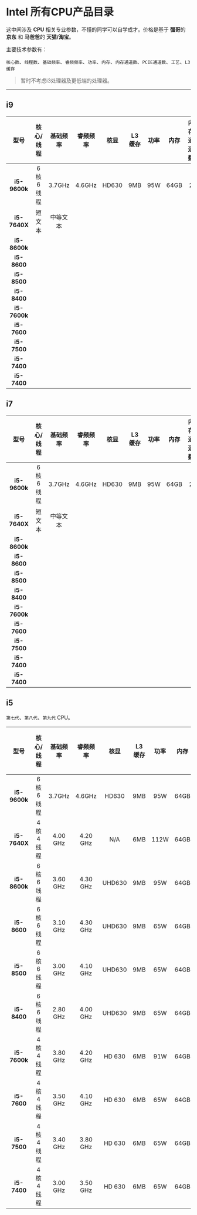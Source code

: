 # Intel 所有CPU产品目录

这中间涉及 **CPU** 相关专业参数，不懂的同学可以自学成才。价格是基于 **强哥**的 **京东** 和 **马爸爸**的 **天猫/淘宝**。

主要技术参数有：

 `核心数`、`线程数`、`基础频率`、`睿频频率`、`功率`、`内存`、`内存通道数`、`PCIE通道数`、`工艺`、`L3缓存`
 
 > 暂时不考虑i3处理器及更低端的处理器。
 
***

## i9

| 型号 | 核心/线程 | 基础频率|  睿频频率 | 核显 |  L3缓存| 功率 | 内存 | 内存通道数 | PCIE通道数| 工艺 | 价格 | 详细
| :------: | :------: | :------: |  :------: | :------: | :------: | :------: | :------: | :------: | :------: | :------: | :------: | :------: |
| **i5-9600k** | 6核6线程 | 3.7GHz | 4.6GHz|  HD630 | 9MB | 95W | 64GB | 2 | 40 | 14nm | 
| **i5-7640X** | 短文本 | 中等文本 |
|**i5-8600k**|
|**i5-8600**|
|**i5-8500**|
|**i5-8400**|
|**i5-7600k**|
|**i5-7600**|
|**i5-7500**|
|**i5-7400**|
|**i5-7400**|

## i7

| 型号 | 核心/线程 | 基础频率|  睿频频率 | 核显 |  L3缓存| 功率 | 内存 | 内存通道数 | PCIE通道数| 工艺 | 价格 | 详细
| :------: | :------: | :------: |  :------: | :------: | :------: | :------: | :------: | :------: | :------: | :------: | :------: | :------: |
| **i5-9600k** | 6核6线程 | 3.7GHz | 4.6GHz|  HD630 | 9MB | 95W | 64GB | 2 | 40 | 14nm | 
| **i5-7640X** | 短文本 | 中等文本 |
|**i5-8600k**|
|**i5-8600**|
|**i5-8500**|
|**i5-8400**|
|**i5-7600k**|
|**i5-7600**|
|**i5-7500**|
|**i5-7400**|
|**i5-7400**|


## i5

`第七代`、`第八代`、`第九代` CPU。

| 型号 | 核心/线程 | 基础频率|  睿频频率 | 核显 |  L3缓存| 功率 | 内存 | 内存通道数 | PCIE通道数| 工艺 | 价格 | 详细
| :------: | :------: | :------: |  :------: | :------: | :------: | :------: | :------: | :------: | :------: | :------: | :------: | :------: |
| **i5-9600k** | 6核6线程 | 3.7GHz | 4.6GHz|  HD630 | 9MB | 95W | 64GB | 2 | 40 | 14nm | ¥1825 | [链接]()
| **i5-7640X** | 4核4线程 | 4.00 GHz | 4.20 GHz|  N/A | 6MB| 112W | 64GB | 2 | 16 | 14nm | ¥1349| [链接]()
|**i5-8600k**| 6核6线程 | 3.60 GHz | 4.30 GHz|  UHD630 | 9MB| 95W | 64GB | 2 | 16 | 14nm | ¥1899| [链接]()
|**i5-8600**| 6核6线程 | 3.10 GHz | 4.30 GHz|  UHD630 | 9MB| 65W | 64GB | 2 | 16 | 14nm | ¥1499| [链接]()
|**i5-8500**| 6核6线程 | 3.00 GHz | 4.10 GHz|  UHD630 | 9MB| 65W | 64GB | 2 | 16 | 14nm | ¥1539| [链接]()
|**i5-8400**| 6核6线程 | 2.80 GHz | 4.00 GHz|  UHD630 | 9MB| 65W | 64GB | 2 | 16 | 14nm | ¥1499| [链接]()
|**i5-7600k**| 4核4线程 | 3.80 GHz | 4.20 GHz| HD 630 | 6MB| 91W | 64GB | 2 | 16 | 14nm | ¥1799| [链接]()
|**i5-7600**| 4核4线程 | 3.50 GHz | 4.10 GHz|  HD 630 | 6MB| 65W | 64GB | 2 | 16 | 14nm | ¥1859| [链接]()
|**i5-7500**| 4核4线程 | 3.40 GHz | 3.80 GHz|  HD 630 | 6MB| 65W | 64GB | 2 | 16 | 14nm | ¥1799| [链接]()
|**i5-7400**| 4核4线程 | 3.00 GHz | 3.50 GHz|  HD 630 | 6MB| 65W | 64GB | 2 | 16 | 14nm | ¥1599| [链接]()

